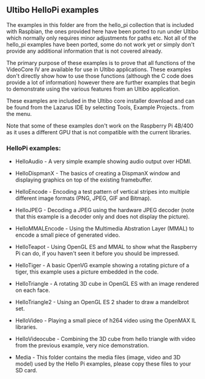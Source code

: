 ## Ultibo HelloPi examples

The examples in this folder are from the hello_pi collection that is included with Raspbian, the ones provided here have been ported to run under Ultibo which normally only requires minor adjustments for paths etc. Not all of the hello_pi examples have been ported, some do not work yet or simply don't provide any additional information that is not covered already.

The primary purpose of these examples is to prove that all functions of the VideoCore IV are available for use in Ultibo applications. These examples don't directly show how to use those functions (although the C code does provide a lot of information) however there are further examples that begin to demonstrate using the various features from an Ultibo application.

These examples are included in the Ultibo core installer download and can be found from the Lazarus IDE by selecting Tools, Example Projects.. from the menu.

Note that some of these examples don't work on the Raspberry Pi 4B/400 as it uses a different GPU that is not compatible with the current libraries.

### HelloPi examples:

* HelloAudio - A very simple example showing audio output over HDMI.

* HelloDispmanX - The basics of creating a DispmanX window and displaying graphics on top of the existing framebuffer.

* HelloEncode - Encoding a test pattern of vertical stripes into multiple different image formats (PNG, JPEG, GIF and Bitmap).

* HelloJPEG - Decoding a JPEG using the hardware JPEG decoder (note that this example is a decoder only and does not display the picture).

* HelloMMALEncode - Using the Multimedia Abstration Layer (MMAL) to encode a small piece of generated video.

* HelloTeapot - Using OpenGL ES and MMAL to show what the Raspberry Pi can do, if you haven't seen it before you should be impressed.

* HelloTiger - A basic OpenVG example showing a rotating picture of a tiger, this example uses a picture embedded in the code.

* HelloTriangle - A rotating 3D cube in OpenGL ES with an image rendered on each face.

* HelloTriangle2 - Using an OpenGL ES 2 shader to draw a mandelbrot set.

* HelloVideo - Playing a small piece of h264 video using the OpenMAX IL libraries.

* HelloVideocube - Combining the 3D cube from hello triangle with video from the previous example, very nice demonstration.

* Media - This folder contains the media files (image, video and 3D model) used by the Hello Pi examples, please copy these files to your SD card.